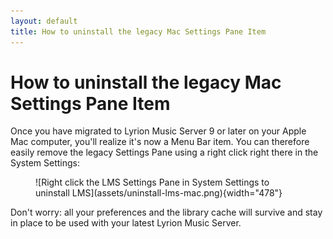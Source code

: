 ```yaml
---
layout: default
title: How to uninstall the legacy Mac Settings Pane Item
---
```


# How to uninstall the legacy Mac Settings Pane Item

Once you have migrated to Lyrion Music Server 9 or later on your Apple Mac computer, you'll realize it's now a Menu Bar item. You can therefore easily remove the legacy Settings Pane using a right click right there in the System Settings:

<figure markdown="span">
    ![Right click the LMS Settings Pane in System Settings to uninstall LMS](assets/uninstall-lms-mac.png){width="478"}
</figure>

Don't worry: all your preferences and the library cache will survive and stay in place to be used with your latest Lyrion Music Server.


